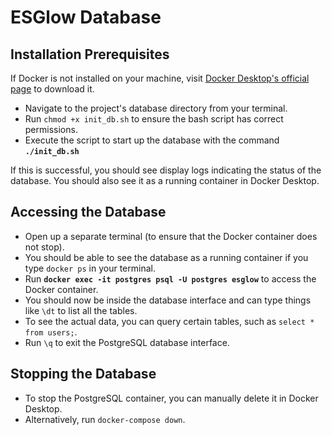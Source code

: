 # ESGlow Database

## Installation Prerequisites

If Docker is not installed on your machine, visit [Docker Desktop's official page](https://www.docker.com/products/docker-desktop) to download it.

- Navigate to the project's database directory from your terminal.
- Run `chmod +x init_db.sh` to ensure the bash script has correct permissions.
- Execute the script to start up the database with the command **`./init_db.sh`**

If this is successful, you should see display logs indicating the status of the database. You should also see it as a running container in Docker Desktop.

## Accessing the Database

- Open up a separate terminal (to ensure that the Docker container does not stop).
- You should be able to see the database as a running container if you type `docker ps` in your terminal.
- Run **`docker exec -it postgres psql -U postgres esglow`** to access the Docker container.
- You should now be inside the database interface and can type things like `\dt` to list all the tables.
- To see the actual data, you can query certain tables, such as `select * from users;`.
- Run `\q` to exit the PostgreSQL database interface.

## Stopping the Database

- To stop the PostgreSQL container, you can manually delete it in Docker Desktop.
- Alternatively, run `docker-compose down`.
